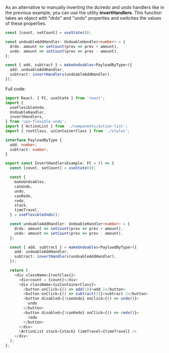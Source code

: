 As an alternative to manually inverting the do/redo and undo handlers like in the previous example, you can use the utility **invertHandlers**. This function takes an object with "drdo" and "undo" properties and switches the values of these properties.

```typescript
const [count, setCount] = useState(0);

const undoableAddHandler: UndoableHandler<number> = {
  drdo: amount => setCount(prev => prev + amount),
  undo: amount => setCount(prev => prev - amount),
};

const { add, subtract } = makeUndoables<PayloadByType>({
  add: undoableAddHandler,
  subtract: invertHandlers(undoableAddHandler),
});
```

Full code:

```typescript
import React, { FC, useState } from 'react';
import {
  useFlexibleUndo,
  UndoableHandler,
  invertHandlers,
} from 'use-flexible-undo';
import { ActionList } from './components/action-list';
import { rootClass, uiContainerClass } from './styles';

interface PayloadByType {
  add: number;
  subtract: number;
}

export const InvertHandlersExample: FC = () => {
  const [count, setCount] = useState(0);

  const {
    makeUndoables,
    canUndo,
    undo,
    canRedo,
    redo,
    stack,
    timeTravel,
  } = useFlexibleUndo();

  const undoableAddHandler: UndoableHandler<number> = {
    drdo: amount => setCount(prev => prev + amount),
    undo: amount => setCount(prev => prev - amount),
  };

  const { add, subtract } = makeUndoables<PayloadByType>({
    add: undoableAddHandler,
    subtract: invertHandlers(undoableAddHandler),
  });

  return (
    <div className={rootClass}>
      <div>count = {count}</div>
      <div className={uiContainerClass}>
        <button onClick={() => add(1)}>add 1</button>
        <button onClick={() => subtract(2)}>subtract 2</button>
        <button disabled={!canUndo} onClick={() => undo()}>
          undo
        </button>
        <button disabled={!canRedo} onClick={() => redo()}>
          redo
        </button>
      </div>
      <ActionList stack={stack} timeTravel={timeTravel} />
    </div>
  );
};
```
